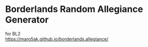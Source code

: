 # Borderlands Random Allegiance Generator
for BL2  
https://maro5ak.github.io/borderlands.allegiance/
